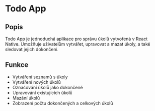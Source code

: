 # Todo App

## Popis

Todo App je jednoduchá aplikace pro správu úkolů vytvořená v React Native. Umožňuje uživatelům vytvářet, upravovat a mazat úkoly, a také sledovat jejich dokončení.

## Funkce

- Vytváření seznamů s úkoly
- Vytváření nových úkolů
- Označování úkolů jako dokončené
- Upravování existujících úkolů
- Mazání úkolů
- Zobrazení počtu dokončených a celkových úkolů
